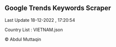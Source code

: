 

## Google Trends Keywords Scraper 
 
Last Update 18-12-2022 , 17:20:54

Country List :
VIETNAM.json



© Abdul Muttaqin 
